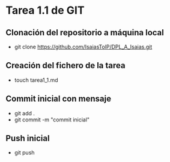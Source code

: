 # Tarea 1.1 de GIT
## Clonación del repositorio a máquina local
- git clone https://github.com/IsaiasTolP/DPL_A_Isaias.git

## Creación del fichero de la tarea
- touch tarea1_1.md

## Commit inicial con mensaje
- git add .
- git commit -m "commit inicial"

## Push inicial
- git push